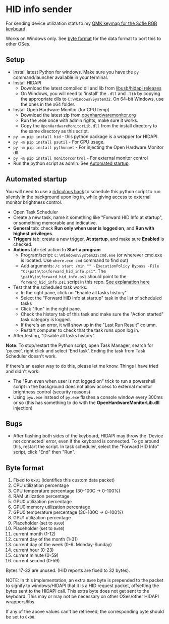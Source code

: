 # HID info sender

For sending device utilization stats to my [QMK keymap for the Sofle RGB keyboard](https://github.com/euwbah/sofle_rgb_qmk/tree/master/keyboards/sofle/keymaps/euwbah).

Works on Windows only. See [byte format](#byte-format) for the data format to port this to other OSes.

## Setup

- Install latest Python for windows. Make sure you have the `py` command/launcher available in your terminal.
- Install HIDAPI
  - Download the latest compiled dll and lib from [libusb/hidapi releases](https://github.com/libusb/hidapi/releases/)
  - On Windows, you will need to 'install' the `.dll` and `.lib` by copying the appropriate dlls to `C:\Windows\System32`. On 64-bit Windows, use the ones in the x64 folder.
- Install Open Hardware Monitor (for CPU temp)
  - Download the latest zip from [openhardwaremonitor.org](https://openhardwaremonitor.org/downloads/)
  - Run the .exe once with admin rights, make sure it works.
  - Copy the `OpenHardwareMonitorLib.dll` from the install directory to the same directory as this script.
- `py -m pip install hid` - this python package is a wrapper for HIDAPI.
- `py -m pip install psutil` - For CPU usage.
- `py -m pip install pythonnet` - For injecting the Open Hardware Monitor dll.
- `py -m pip install monitorcontrol` - For external monitor control
- Run the python script as admin. See [Automated startup](#automated-startup).

## Automated startup

You will need to use a [ridiculous hack](https://stackoverflow.com/a/67300159/4298510) to schedule this python script to run silently in the background upon log in, while giving access to external monitor brightness control.

- Open Task Scheduler
- Create a new task, name it something like "Forward HID Info at startup", or something memorable and indicative.
- **General** tab: check **Run only when user is logged on**, and **Run with highest privileges**.
- **Triggers** tab: create a new trigger, **At startup**, and make sure **Enabled** is checked.
- **Actions** tab: set action to **Start a program**
  - Program/script: `C:\Windows\System32\cmd.exe` (or wherever cmd.exe is located. Use `where.exe cmd` command to find out)
  - Add arguments: `/c start /min "" -ExecutionPolicy Bypass -File "C:\path\to\forward_hid_info.ps1"`.
  The `\path\to\forward_hid_info.ps1` should point to the `forward_hid_info.ps1` script in this repo. [See explanation here](https://stackoverflow.com/a/67300159/4298510)
- Test that the scheduled task works.
  - In the right pane, click on "Enable all tasks history"
  - Select the "Forward HID Info at startup" task in the list of scheduled tasks
  - Click "Run" in the right pane.
  - Check the history tab of this task and make sure the "Action started" task category is logged.
  - If there's an error, it will show up in the "Last Run Result" column.
  - Restart computer to check that the task runs upon log in.
- After testing, "Disable all tasks history".

**Note**: To stop/restart the Python script, open Task Manager, search for 'py.exe', right click and select 'End task'. Ending the task from Task Scheduler doesn't work.

If there's an easier way to do this, please let me know. Things I have tried and didn't work:

- The "Run even when user is not logged on" trick to run a powershell script in the background does not allow access to external monitor brightness control (security reasons)
- Using `pyw.exe` instead of `py.exe` flashes a console window every 300ms or so (this has something to do with the **OpenHardwareMonitorLib.dll** injection)

## Bugs

- After flashing both sides of the keyboard, HIDAPI may throw the 'Device not connected' error, even if the keyboard is connected. To go around this, restart the script. In task scheduler, select the "Forward HID Info" script, click "End" then "Run".

## Byte format

1. Fixed to `0x01` (identifies this custom data packet)
2. CPU utilization percentage
3. CPU temperature percentage (30-100C -> 0-100%)
4. RAM utilization percentage
5. GPU0 utilization percentage
6. GPU0 memory utilization percentage
7. GPU0 temperature percentage (30-100C -> 0-100%)
8. GPU1 utilization percentage
9. Placeholder (set to `0x00`)
10. Placeholder (set to `0x00`)
11. current month (1-12)
12. current day of the month (1-31)
13. current day of the week (0-6: Monday-Sunday)
14. current hour (0-23)
15. current minute (0-59)
16. current second (0-59)

Bytes 17-32 are unused. (HID reports are fixed to 32 bytes).

NOTE: In this implementation, an extra `0x00` byte is prepended to the packet to signify to windows/HIDAPI that it is a HID request packet, offsetting the bytes sent to the HIDAPI call. This extra byte does not get sent to the keyboard. This may or may not be necessary on other OSes/other HIDAPI wrappers/libs.

If any of the above values can't be retrieved, the corresponding byte should be set to `0x00`.
